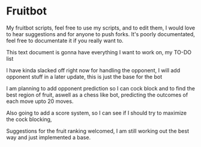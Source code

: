 Fruitbot
========

My fruitbot scripts,
feel free to use my scripts, and to edit them, 
I would love to hear suggestions and for anyone to push forks.
It's poorly documentated, feel free to documentate it if you really want to.

This text document is gonna have everything I want to work on, my TO-DO list

I have kinda slacked off right now for handling the opponent, I will add opponent stuff in a later update, this is just the base for the bot

I am planning to add opponent prediction so I can cock block and to find the best region of fruit, aswell as a chess like bot, predicting the outcomes of each move upto 20 moves.

Also going to add a score system, so I can see if I should try to maximize the cock blocking,

Suggestions for the fruit ranking welcomed, I am still working out the best way and just implemented a base.
